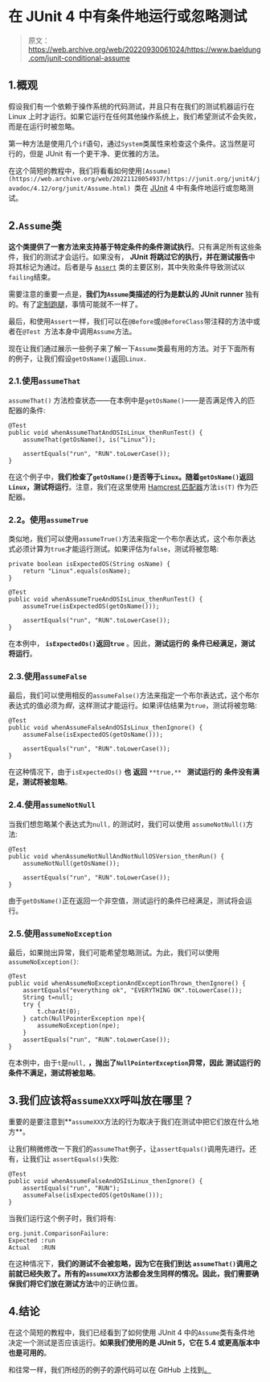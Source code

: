 # 在 JUnit 4 中有条件地运行或忽略测试

> 原文：<https://web.archive.org/web/20220930061024/https://www.baeldung.com/junit-conditional-assume>

## 1.概观

假设我们有一个依赖于操作系统的代码测试，并且只有在我们的测试机器运行在 Linux 上时才运行。如果它运行在任何其他操作系统上，我们希望测试不会失败，而是在运行时被忽略。

第一种方法是使用几个`if`语句，通过`System`类属性来检查这个条件。这当然是可行的，但是 JUnit 有一个更干净、更优雅的方法。

在这个简短的教程中，我们将看看如何使用`[Assume](https://web.archive.org/web/20221128054937/https://junit.org/junit4/javadoc/4.12/org/junit/Assume.html) `类在 [JUnit](/web/20221128054937/https://www.baeldung.com/junit) 4 中有条件地运行或忽略测试。

## 2.`Assume`类

**这个类提供了一套方法来支持基于特定条件的条件测试执行**。只有满足所有这些条件，我们的测试才会运行。如果没有， **JUnit 将跳过它的执行，并在测试报告**中将其标记为通过。后者是与 [`Assert`](/web/20221128054937/https://www.baeldung.com/junit-assertions#assertions-junit4) 类的主要区别，其中失败条件导致测试以`failing`结束。

需要注意的重要一点是，**我们为`Assume`类描述的行为是默认的 JUnit runner** 独有的。有了[定制跑腿](/web/20221128054937/https://www.baeldung.com/junit-4-custom-runners)，事情可能就不一样了。

最后，和使用`Assert`一样，我们可以在`@Before`或`@BeforeClass`带注释的方法中或者在`@Test `方法本身中调用`Assume`方法。

现在让我们通过展示一些例子来了解一下`Assume`类最有用的方法。对于下面所有的例子，让我们假设`getOsName()`返回`Linux.`

### 2.1.使用`assumeThat`

`assumeThat()` 方法检查状态——在本例中是`getOsName()`——是否满足传入的匹配器的条件:

```
@Test
public void whenAssumeThatAndOSIsLinux_thenRunTest() {
    assumeThat(getOsName(), is("Linux"));

    assertEquals("run", "RUN".toLowerCase());
}
```

在这个例子中，**我们检查了`getOsName()`是否等于`Linux`。随着`getOsName()`返回`Linux`，测试将运行**。注意，我们在这里使用 [Hamcrest 匹配器](/web/20221128054937/https://www.baeldung.com/hamcrest-core-matchers)方法`is(T)` 作为匹配器。

### 2.2。使用`assumeTrue`

类似地，我们可以使用`assumeTrue()`方法来指定一个布尔表达式，这个布尔表达式必须计算为`true`才能运行测试。如果评估为`false`，测试将被忽略:

```
private boolean isExpectedOS(String osName) {
    return "Linux".equals(osName);
}

@Test 
public void whenAssumeTrueAndOSIsLinux_thenRunTest() {
    assumeTrue(isExpectedOS(getOsName()));

    assertEquals("run", "RUN".toLowerCase());
} 
```

在本例中， **`isExpectedOs()`返回`true`** 。因此，**测试运行的** **条件已经满足，测试将运行**。

### 2.3.使用`assumeFalse`

最后，我们可以使用相反的`assumeFalse()`方法来指定一个布尔表达式，这个布尔表达式的值必须为*假*，这样测试才能运行。如果评估结果为`true`，测试将被忽略:

```
@Test
public void whenAssumeFalseAndOSIsLinux_thenIgnore() {
    assumeFalse(isExpectedOS(getOsName()));

    assertEquals("run", "RUN".toLowerCase());
}
```

在这种情况下，由于`isExpectedOs()` **也** **返回** `**true,** ` **测试运行的** **条件没有满足，测试将被忽略**。

### 2.4.使用`assumeNotNull`

当我们想忽略某个表达式为`null,` 的测试时，我们可以使用 `assumeNotNull()`方法:

```
@Test
public void whenAssumeNotNullAndNotNullOSVersion_thenRun() {
    assumeNotNull(getOsName());

    assertEquals("run", "RUN".toLowerCase());
}
```

由于`getOsName()`正在返回一个非空值，测试运行的条件已经满足，测试将会运行。

### 2.5.使用`assumeNoException`

最后，如果抛出异常，我们可能希望忽略测试。为此，我们可以使用`assumeNoException()`:

```
@Test
public void whenAssumeNoExceptionAndExceptionThrown_thenIgnore() {
    assertEquals("everything ok", "EVERYTHING OK".toLowerCase());
    String t=null;
    try {
        t.charAt(0);
    } catch(NullPointerException npe){
        assumeNoException(npe);
    }
    assertEquals("run", "RUN".toLowerCase());
}
```

在本例中，由于`t`是`null,` **，抛出了`NullPointerException`异常，因此** **测试运行的** **条件不满足，测试将被忽略**。

## 3.我们应该将`assumeXXX`呼叫放在哪里？

重要的是要注意到**`assumeXXX`方法的行为取决于我们在测试中把它们放在什么地方**。

让我们稍微修改一下我们的`assumeThat`例子，让`assertEquals()`调用先进行。还有，让我们让 `assertEquals()`失败:

```
@Test
public void whenAssumeFalseAndOSIsLinux_thenIgnore() {
    assertEquals("run", "RUN");
    assumeFalse(isExpectedOS(getOsName()));
} 
```

当我们运行这个例子时，我们将有:

```
org.junit.ComparisonFailure: 
Expected :run
Actual   :RUN
```

在这种情况下，**我们的测试不会被忽略，因为它在我们到达 `assumeThat()`调用之前就已经失败了。**所有的`assumeXXX`方法都会发生同样的情况。因此，我们需要**确保我们将它们放在测试方法**中的正确位置。

## 4.结论

在这个简短的教程中，我们已经看到了如何使用 JUnit 4 中的`Assume`类有条件地决定一个测试是否应该运行。**如果我们使用的是 JUnit 5，它在 5.4 或更高版本中也是可用的**。

和往常一样，我们所经历的例子的源代码可以在 GitHub 上找到[。](https://web.archive.org/web/20221128054937/https://github.com/eugenp/tutorials/tree/master/testing-modules/junit-4)